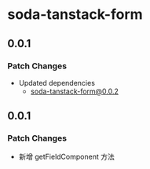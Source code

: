 # soda-tanstack-form

## 0.0.1

### Patch Changes

- Updated dependencies
    - soda-tanstack-form@0.0.2

## 0.0.1

### Patch Changes

- 新增 getFieldComponent 方法
